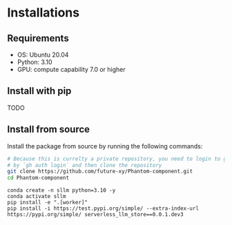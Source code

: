 # Installations

## Requirements
- OS: Ubuntu 20.04
- Python: 3.10
- GPU: compute capability 7.0 or higher

## Install with pip
TODO

## Install from source
Install the package from source by running the following commands:
```bash
# Because this is currelty a private repository, you need to login to github first
# by `gh auth login` and then clone the repository
git clone https://github.com/future-xy/Phantom-component.git
cd Phantom-component
```

```
conda create -n sllm python=3.10 -y
conda activate sllm
pip install -e ".[worker]"
pip install -i https://test.pypi.org/simple/ --extra-index-url https://pypi.org/simple/ serverless_llm_store==0.0.1.dev3
```
